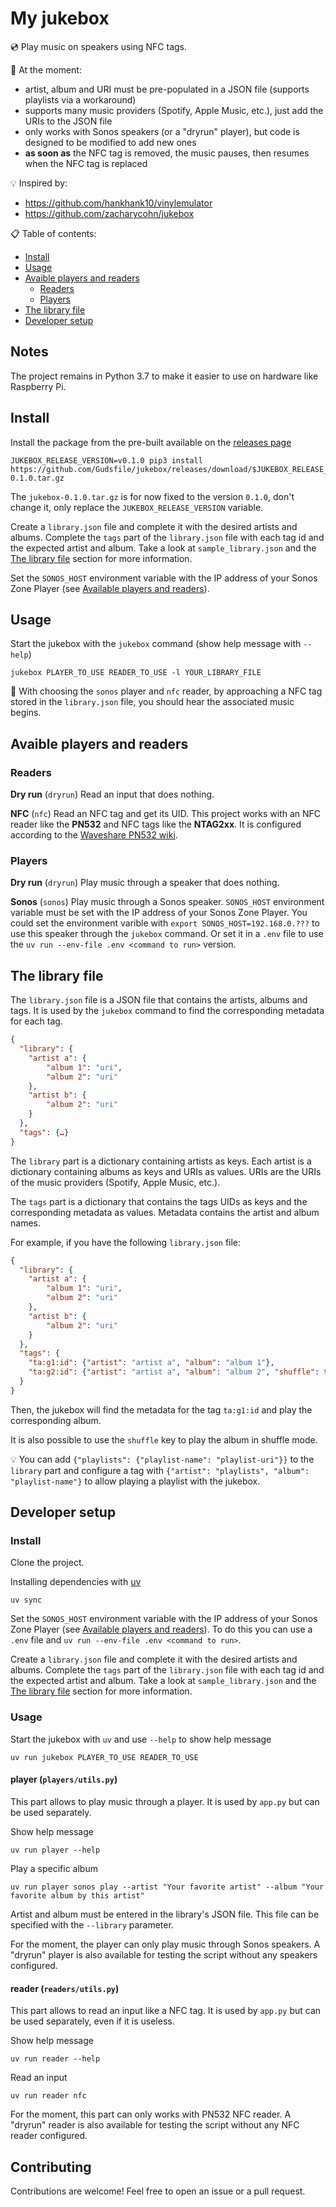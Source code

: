 # My jukebox

💿 Play music on speakers using NFC tags.

🚧 At the moment:
- artist, album and URI must be pre-populated in a JSON file (supports playlists via a workaround)
- supports many music providers (Spotify, Apple Music, etc.), just add the URIs to the JSON file
- only works with Sonos speakers (or a "dryrun" player), but code is designed to be modified to add new ones
- **as soon as** the NFC tag is removed, the music pauses, then resumes when the NFC tag is replaced

💡 Inspired by:
- https://github.com/hankhank10/vinylemulator
- https://github.com/zacharycohn/jukebox

📋 Table of contents:
- [Install](#install)
- [Usage](#usage)
- [Avaible players and readers](#avaible-players-and-readers)
  - [Readers](#readers)
  - [Players](#players)
- [The library file](#the-library-file)
- [Developer setup](#developer-setup)

## Notes

The project remains in Python 3.7 to make it easier to use on hardware like Raspberry Pi.

## Install

Install the package from the pre-built available on the [releases page](https://github.com/Gudsfile/jukebox/releases)
```shell
JUKEBOX_RELEASE_VERSION=v0.1.0 pip3 install https://github.com/Gudsfile/jukebox/releases/download/$JUKEBOX_RELEASE_VERSION/jukebox-0.1.0.tar.gz
```
The `jukebox-0.1.0.tar.gz` is for now fixed to the version `0.1.0`, don't change it, only replace the `JUKEBOX_RELEASE_VERSION` variable.

Create a `library.json` file and complete it with the desired artists and albums.
Complete the `tags` part of the `library.json` file with each tag id and the expected artist and album.
Take a look at `sample_library.json` and the [The library file](#the-library-file) section for more information.

Set the `SONOS_HOST` environment variable with the IP address of your Sonos Zone Player (see [Available players and readers](#available-players-and-readers)).

## Usage

Start the jukebox with the `jukebox` command (show help message with `--help`)
```shell
jukebox PLAYER_TO_USE READER_TO_USE -l YOUR_LIBRARY_FILE
```

🎉 With choosing the `sonos` player and `nfc` reader, by approaching a NFC tag stored in the `library.json` file, you should hear the associated music begins.

## Avaible players and readers

### Readers

**Dry run** (`dryrun`)
Read an input that does nothing.

**NFC** (`nfc`)
Read an NFC tag and get its UID.
This project works with an NFC reader like the **PN532** and NFC tags like the **NTAG2xx**.
It is configured according to the [Waveshare PN532 wiki](https://www.waveshare.com/wiki/PN532_NFC_HAT).

### Players

**Dry run** (`dryrun`)
Play music through a speaker that does nothing.

**Sonos** (`sonos`)
Play music through a Sonos speaker.
`SONOS_HOST` environment variable must be set with the IP address of your Sonos Zone Player.
You could set the environment varible with `export SONOS_HOST=192.168.0.???` to use this speaker through the `jukebox` command.
Or set it in a `.env` file to use the `uv run --env-file .env <command to run>` version.

## The library file

The `library.json` file is a JSON file that contains the artists, albums and tags.
It is used by the `jukebox` command to find the corresponding metadata for each tag.

```json
{
  "library": {
    "artist a": {
        "album 1": "uri",
        "album 2": "uri"
    },
    "artist b": {
        "album 2": "uri"
    }
  },
  "tags": {…}
}
```

The `library` part is a dictionary containing artists as keys.
Each artist is a dictionary containing albums as keys and URIs as values.
URIs are the URIs of the music providers (Spotify, Apple Music, etc.).

The `tags` part is a dictionary that contains the tags UIDs as keys and the corresponding metadata as values.
Metadata contains the artist and album names.

For example, if you have the following `library.json` file:

```json
{
  "library": {
    "artist a": {
        "album 1": "uri",
        "album 2": "uri"
    },
    "artist b": {
        "album 2": "uri"
    }
  },
  "tags": {
    "ta:g1:id": {"artist": "artist a", "album": "album 1"},
    "ta:g2:id": {"artist": "artist a", "album": "album 2", "shuffle": true},
  }
}
```

Then, the jukebox will find the metadata for the tag `ta:g1:id` and play the corresponding album.

It is also possible to use the `shuffle` key to play the album in shuffle mode.

💡 You can add `{"playlists": {"playlist-name": "playlist-uri"}}` to the `library` part and configure a tag with `{"artist": "playlists", "album": "playlist-name"}` to allow playing a playlist with the jukebox.

## Developer setup

### Install

Clone the project.

Installing dependencies with [uv](https://github.com/astral-sh/uv)
```shell
uv sync
```

Set the `SONOS_HOST` environment variable with the IP address of your Sonos Zone Player (see [Available players and readers](#available-players-and-readers)).
To do this you can use a `.env` file and `uv run --env-file .env <command to run>`.

Create a `library.json` file and complete it with the desired artists and albums.
Complete the `tags` part of the `library.json` file with each tag id and the expected artist and album.
Take a look at `sample_library.json` and the [The library file](#the-library-file) section for more information.

### Usage

Start the jukebox with `uv` and use `--help` to show help message
```shell
uv run jukebox PLAYER_TO_USE READER_TO_USE
```

#### player (`players/utils.py`)

This part allows to play music through a player.
It is used by `app.py` but can be used separately.

Show help message
```shell
uv run player --help
```

Play a specific album
```shell
uv run player sonos play --artist "Your favorite artist" --album "Your favorite album by this artist"
```
Artist and album must be entered in the library's JSON file. This file can be specified with the `--library` parameter.

For the moment, the player can only play music through Sonos speakers.
A "dryrun" player is also available for testing the script without any speakers configured.

#### reader (`readers/utils.py`)

This part allows to read an input like a NFC tag.
It is used by `app.py` but can be used separately, even if it is useless.

Show help message
```shell
uv run reader --help
```

Read an input
```shell
uv run reader nfc
```

For the moment, this part can only works with PN532 NFC reader.
A "dryrun" reader is also available for testing the script without any NFC reader configured.

## Contributing

Contributions are welcome! Feel free to open an issue or a pull request.

